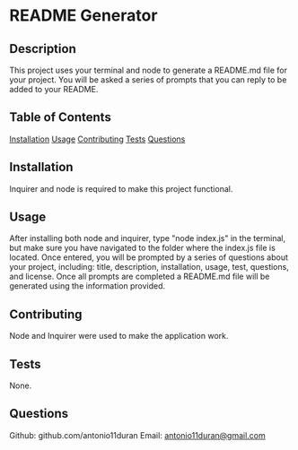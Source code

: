 # README Generator

## Description

This project uses your terminal and node to generate a README.md file for your project. You will be asked a series of prompts that you can reply to be added to your README.

## Table of Contents

[Installation](#installation)
[Usage](#usage)
[Contributing](#contributing)
[Tests](#tests)
[Questions](#questions)

## Installation

Inquirer and node is required to make this project functional.

## Usage

After installing both node and inquirer, type "node index.js" in the terminal, but make sure you have navigated to the folder where the index.js file is located. Once entered, you will be prompted by a series of questions about your project, including: title, description, installation, usage, test, questions, and license. Once all prompts are completed a README.md file will be generated using the information provided.

## Contributing

Node and Inquirer were used to make the application work.

## Tests

None.

## Questions

Github: github.com/antonio11duran
Email: antonio11duran@gmail.com

